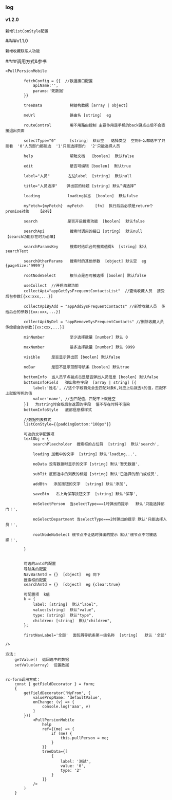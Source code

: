 


### log

#### v1.2.0
 
    新增listConStyle配置

####v1.1.0
 
    新增收藏联系人功能



####调用方式&参书

    <PullPersionMobile

            fetchConfig = {{  //数据接口配置
                apiName:'',
                params:'死数据'
            }}

            treeData            树结构数据 [array | object]  

            meUrl               路由名 [string]  eg  

            routeControl        用不用路由控制 主要作用是手机的back键点击后不会直接退出页面

            selectType="0"      [string]  默认空   选择类型  空则什么都选不了只能看  '0'人员部门都能选  '1'只能选择部门  '2'只能选择人员  

            help                帮助文档   [boolen]  默认false

            edit                是否可编辑 [boolen]  默认true

            label="人员"        左边label  [string]  默认null 

            title="人员选择"    弹出层的标题 [string] 默认“请选择”

            loading            loading状态  [boolen]  默认false

            myFetch={myFetch}  myFetch     [fn]  执行后后必须是return个promise对象    【必传】  

            search             是否开启搜索功能  [boolen]  默认false

            searchApi           搜索时调用的接口 [string]  默认null     【search功能存在时为必填】

            searchParamsKey     搜索时给后台的搜索值得k  [string] 默认searchText 

            searchOtherParams   搜索时的其他参数  [object] 默认空  eg {pageSize:'9999'} 

            rootNodeSelect      根节点是否可被选择 [boolen] 默认false

            useCollect  //开启收藏功能
            collectApi="appGetSysFrequentContactsList"  //查询收藏人员  接受后台参数[{xx:xxx,...}]

            collectApiByAdd = "appAddSysFrequentContacts" //新增收藏人员  传给后台的参数[{xx:xxx,...}]
            
            collectApiByDel = "appRemoveSysFrequentContacts" //删除收藏人员  传给后台的参数[{xx:xxx,...}]

            minNumber           至少选择数量 [number] 默认 0
            
            maxNumber           最多选择数量 [number] 默认 9999

            visible     是否显示弹出层 [boolen] 默认false

            noBar       是否不显示顶部导航条 [boolen] 默认true

            bottomInfo  当人员节点被点击是是否弹出人员信息 [boolen] 默认false
            bottomInfoField   弹出那些字段  [array | string] [{
                label:'姓名', //这个字段首先会去匹配对象K,对应上后就去k的值，匹配不上就取写死的值
                value:'name', //去匹配值，匹配不上就是空
            }]   为string时会取后台返回的字段  值不存在时将不渲染
            bottomInfoStyle   底部信息框样式

            //数据列表样式
            listConStyle={{paddingBottom:"100px"}}

            可选的文字配置项
            textObj = { 
                searchPlaecholder  搜索框的占位符  [string]  默认'search',
                 
                loading 加载中的文字  [string] 默认'loading...',
                
                noData 没有数据时显示的文字 [string] 默认'暂无数据',
                
                subTit 底部选中的列表的标题 [string] 默认'已选择的部门或成员',
                
                addBtn   添加按钮的文字  [string] 默认'添加',

                saveBtn   右上角保存按钮文字  [string] 默认'保存',
                 
                noSelectPerson  当selectType===1时弹出的提示   默认'只能选择部门！',  

                noSelectDepartment 当selectType===2时弹出的提示 默认'只能选择人员！', 
                
                rootNodeNoSelect 根节点不让选时弹出的提示 默认'根节点不可被选择！',

            }
             
            
            可选的antd的配置
            导航条的配置
            NavBarAntd = {}  [object]  eg 同下
            搜索框的配置
            searchAntd = {}  [object]  eg {clear:true}

            可配置项  k值 
            k = {
                label: [string]  默认"label",
                value:[string]  默认"value",
                type: [string]  默认"type",
                children: [string]  默认"children",
            };

            firstNavLabel='全部'  面包屑导航条第一级名称  [string]   默认 '全部'
            
    />
        
    方法：
        getValue()  返回选中的数据
        setValue(array)  设置数据


    rc-form调用方式：
        const { getFieldDecorator } = form;
        {
            getFieldDecorator('MyFrom', {
                valuePropName: 'defaultValue',
                onChange: (v) => {
                    console.log('aaa', v)
                }
            })(
                <PullPersionMobile
                    help 
                    ref={(me) => {
                        if (me) {
                            this.pullPerson = me;
                        }
                    }}
                    treeData={[
                        {
                            label: '测试',
                            value: '0',
                            type: '2'
                        }
                    ]}
                />
            )
        }
